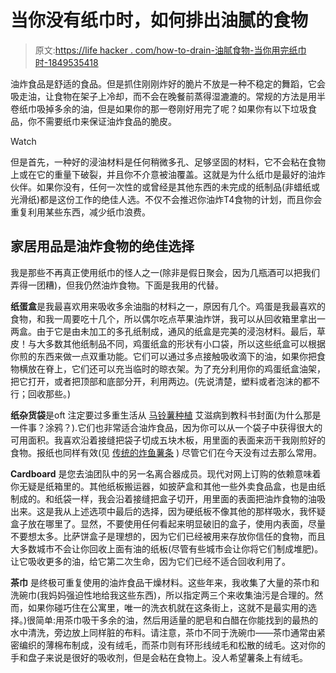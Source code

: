 # 当你没有纸巾时，如何排出油腻的食物

> 原文:[https://life hacker . com/how-to-drain-油腻食物-当你用完纸巾时-1849535418](https://lifehacker.com/how-to-drain-greasy-food-when-youre-out-of-paper-towels-1849535418)

油炸食品是舒适的食品。但是抓住刚刚炸好的脆片不放是一种不稳定的舞蹈，它会吸走油，让食物在架子上冷却，而不会在晚餐前蒸得湿漉漉的。常规的方法是用半卷纸巾吸掉多余的油，但是如果你的那一卷刚好用完了呢？如果你有以下垃圾食品，你不需要纸巾来保证油炸食品的脆皮。

Watch

但是首先，一种好的浸油材料是任何稍微多孔、足够坚固的材料，它不会粘在食物上或在它的重量下破裂，并且你不介意被油覆盖。这就是为什么纸巾是最好的油炸伙伴。如果你没有，任何一次性的或曾经是其他东西的未完成的纸制品(非蜡纸或光滑纸)都是这份工作的绝佳人选。不仅不会推迟你油炸T4食物的计划，而且你会重复利用某些东西，减少纸巾浪费。

## 家居用品是油炸食物的绝佳选择

我是那些不再真正使用纸巾的怪人之一(除非是假日聚会，因为几瓶酒可以把我们弄得一团糟)，但我仍然油炸食物。下面是我用的代替。

**纸蛋盒**是我最喜欢用来吸收多余油脂的材料之一，原因有几个。鸡蛋是我最喜欢的食物，和我一周要吃十几个，所以偶尔吃点苹果油炸饼，我可以从回收箱里拿出一两盒。由于它是由未加工的多孔纸制成，通风的纸盒是完美的浸泡材料。最后，草皮！与大多数其他纸制品不同，鸡蛋纸盒的形状有小口袋，所以这些纸盒可以根据你煎的东西来做一点双重功能。它们可以通过多点接触吸收滴下的油，如果你把食物横放在脊上，它们还可以充当临时的晾衣架。为了充分利用你的鸡蛋纸盒油架，把它打开，或者把顶部和底部分开，利用两边。(先说清楚，塑料或者泡沫的都不行；回收那些。)

**纸杂货袋**是oft 注定要过多重生活从 [马铃薯种植](https://www.instructables.com/Growing-Paper-Bag-Potatoes/) 艾滋病到教科书封面(为什么那是一件事？涂鸦？).它们也非常适合油炸食品，因为你可以从一个袋子中获得很大的可用面积。我喜欢沿着接缝把袋子切成五块木板，用里面的表面来沥干我刚煎好的食物。报纸也同样有效(见 [传统的炸鱼薯条](https://www.quora.com/Are-fish-and-chips-supposed-to-be-served-on-newspapers) ) 尽管它们在今天没有过去那么常用。

**Cardboard** 是您去油团队中的另一名离合器成员。现代对网上订购的依赖意味着你无疑是纸箱里的。其他纸板搬运器，如披萨盒和其他一些外卖食品盒，也是由纸制成的。和纸袋一样，我会沿着接缝把盒子切开，用里面的表面把油炸食物的油吸出来。这是我从上述选项中最后的选择，因为硬纸板不像其他的那样吸水，我怀疑盒子放在哪里了。显然，不要使用任何看起来明显破旧的盒子，使用内表面，尽量不要想太多。比萨饼盒子是理想的，因为它们已经被用来存放你信任的食物，而且大多数城市不会让你回收上面有油的纸板(尽管有些城市会让你将它们制成堆肥)。让它吸收更多的油，给它第二次生命，因为它们已经不适合回收利用了。

**茶巾** 是终极可重复使用的油炸食品干燥材料。这些年来，我收集了大量的茶巾和洗碗巾(我妈妈强迫性地给我这些东西)，所以指定两三个来收集油污是合理的。然而，如果你碰巧住在公寓里，唯一的洗衣机就在这条街上，这就不是最实用的选择。)很简单:用茶巾吸干多余的油，然后用适量的肥皂和白醋在你能找到的最热的水中清洗，旁边放上同样脏的布料。请注意，茶巾不同于洗碗巾——茶巾通常由紧密编织的薄棉布制成，没有绒毛，而茶巾则有环形线绒毛和松散的绒毛。这对你的手和盘子来说是很好的吸收剂，但是会粘在食物上。没人希望薯条上有绒毛。